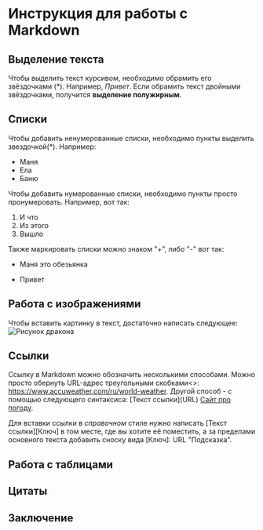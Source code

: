 # Инструкция для работы с Markdown

## Выделение текста
Чтобы выделить текст курсивом, необходимо обрамить его звёздочками (*). Например, *Привет*.
Если обрамить текст двойными звёздочками, получится **выделение полужирным**.

## Списки

Чтобы добавить ненумерованные списки, необходимо пункты выделить звездочкой(*). Например:
* Маня
* Ела
* Баню

Чтобы добавить нумерованные списки, необходимо пункты просто пронумеровать. Например, вот так:
1. И что
2. Из этого 
3. Вышло

Также маркировать списки можно знаком "+", либо "-" вот так:
+ Маня это обезьянка
- Привет

## Работа с изображениями
Чтобы вставить картинку в текст, достаточно написать следующее: ![Рисунок дракона](dragon.jpg)

## Ссылки
Ссылку в Markdown можно обозначить несколькими способами. Можно просто обернуть URL-адрес треугольными скобками<>: <https://www.accuweather.com/ru/world-weather>. Другой способ - с помощью следующего синтаксиса: [Текст ссылки]​(URL) [Сайт про погоду](https://www.accuweather.com/ru/world-weather). 

Для вставки ссылки в *справочном* стиле нужно написать [Текст ссылки]​[Ключ] в том месте, где вы хотите её поместить, а за пределами основного текста добавить сноску вида [Ключ]: URL "Подсказка".

## Работа с таблицами

## Цитаты

## Заключение